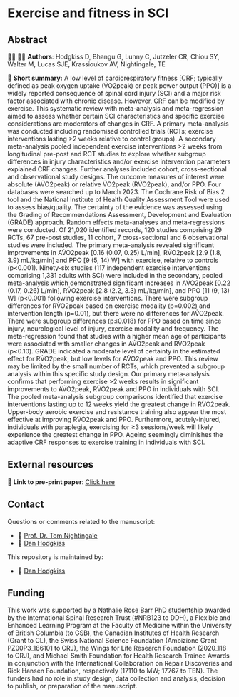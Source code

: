 # Exercise and fitness in SCI

## Abstract

:man_scientist: 👩‍🔬 **Authors**: Hodgkiss D, Bhangu G, Lunny C, Jutzeler CR, Chiou SY, Walter M, Lucas SJE, Krassioukov AV, Nightingale, TE

:memo: **Short summary:** A low level of cardiorespiratory fitness [CRF; typically defined as peak oxygen uptake (V̇O2peak) or peak power output (PPO)] is a widely reported consequence of spinal cord injury (SCI) and a major risk factor associated with chronic disease. However, CRF can be modified by exercise. This systematic review with meta-analysis and meta-regression aimed to assess whether certain SCI characteristics and specific exercise considerations are moderators of changes in CRF. A primary meta-analysis was conducted including randomised controlled trials (RCTs; exercise interventions lasting >2 weeks relative to control groups). A secondary meta-analysis pooled independent exercise interventions >2 weeks from longitudinal pre-post and RCT studies to explore whether subgroup differences in injury characteristics and/or exercise intervention parameters explained CRF changes. Further analyses included cohort, cross-sectional and observational study designs. The outcome measures of interest were absolute (AV̇O2peak) or relative V̇O2peak (RV̇O2peak), and/or PPO. Four databases were searched up to March 2023. The Cochrane Risk of Bias 2 tool and the National Institute of Health Quality Assessment Tool were used to assess bias/quality. The certainty of the evidence was assessed using the Grading of Recommendations Assessment, Development and Evaluation (GRADE) approach. Random effects meta-analyses and meta-regressions were conducted. Of 21,020 identified records, 120 studies comprising 29 RCTs, 67 pre-post studies, 11 cohort, 7 cross-sectional and 6 observational studies were included. The primary meta-analysis revealed significant improvements in AV̇O2peak [0.16 (0.07, 0.25) L/min], RV̇O2peak [2.9 (1.8, 3.9) mL/kg/min] and PPO [9 (5, 14) W] with exercise, relative to controls (p<0.001). Ninety-six studies (117 independent exercise interventions comprising 1,331 adults with SCI) were included in the secondary, pooled meta-analysis which demonstrated significant increases in AV̇O2peak [0.22 (0.17, 0.26) L/min], RV̇O2peak [2.8 (2.2, 3.3) mL/kg/min], and PPO [11 (9, 13) W] (p<0.001) following exercise interventions. There were subgroup differences for RV̇O2peak based on exercise modality (p=0.002) and intervention length (p=0.01), but there were no differences for AV̇O2peak. There were subgroup differences (p≤0.018) for PPO based on time since injury, neurological level of injury, exercise modality and frequency. The meta-regression found that studies with a higher mean age of participants were associated with smaller changes in AV̇O2peak and RV̇O2peak (p<0.10). GRADE indicated a moderate level of certainty in the estimated effect for RV̇O2peak, but low levels for AV̇O2peak and PPO. This review may be limited by the small number of RCTs, which prevented a subgroup analysis within this specific study design. Our primary meta-analysis confirms that performing exercise >2 weeks results in significant improvements to AV̇O2peak, RV̇O2peak and PPO in individuals with SCI. The pooled meta-analysis subgroup comparisons identified that exercise interventions lasting up to 12 weeks yield the greatest change in RV̇O2peak. Upper-body aerobic exercise and resistance training also appear the most effective at improving RV̇O2peak and PPO. Furthermore, acutely-injured, individuals with paraplegia, exercising for ≥3 sessions/week will likely experience the greatest change in PPO. Ageing seemingly diminishes the adaptive CRF responses to exercise training in individuals with SCI.



## External resources

:open_book:	**Link to pre-print paper**: [Click here](https://www.medrxiv.org/content/10.1101/2022.08.05.22278397v3)

## Contact
Questions or comments related to the manuscript:
* :e-mail: [Prof. Dr. Tom Nightingale](mailto:T.E.Nightingale@bham.ac.u?subject=[GitHub]%20Source%20Han%20Sans)
* :e-mail: [Dan Hodgkiss](mailto:ddh749@student.bham.ac.uk?subject=[GitHub]%20Source%20Han%20Sans)

This repository is maintained by:
* :e-mail: [Dan Hodgkiss](https://github.com/danhodgkiss99)

## Funding

This work was supported by a Nathalie Rose Barr PhD studentship awarded by the International Spinal Research Trust (#NRB123 to DDH), a Flexible and Enhanced Learning Program at the Faculty of Medicine within the University of British Columbia (to GSB), the Canadian Institutes of Health Research (Grant to CL), the Swiss National Science Foundation (Ambizione Grant PZ00P3_186101 to CRJ), the Wings for Life Research Foundation (2020_118 to CRJ), and Michael Smith Foundation for Health Research Trainee Awards in conjunction with the International Collaboration on Repair Discoveries and Rick Hansen Foundation, respectively (17110 to MW; 17767 to TEN). The funders had no role in study design, data collection and analysis, decision to publish, or preparation of the manuscript.


